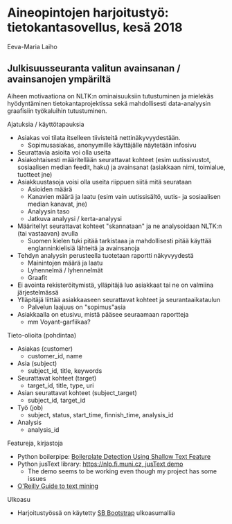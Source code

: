 # Aineopintojen harjoitustyö: tietokantasovellus, kesä 2018
Eeva-Maria Laiho

## Julkisuusseuranta valitun avainsanan / avainsanojen ympäriltä

Aiheen motivaationa on NLTK:n ominaisuuksiin tutustuminen ja mielekäs hyödyntäminen tietokantaprojektissa sekä mahdollisesti data-analyysin graafisiin työkaluihin tutustuminen. 

Ajatuksia / käyttötapauksia
* Asiakas voi tilata itselleen tiivisteitä nettinäkyvyydestään. 
    * Sopimusasiakas, anonyymille käyttäjälle näytetään infosivu
* Seurattavia asioita voi olla useita
* Asiakohtaisesti määritellään seurattavat kohteet (esim uutissivustot, sosiaalisen median feedit, haku) ja avainsanat (asiakkaan nimi, toimialue, tuotteet jne)
* Asiakkuustasoja voisi olla useita riippuen siitä mitä seurataan
    * Asioiden määrä
    * Kanavien määrä ja laatu (esim vain uutissisältö, uutis- ja sosiaalisen median kanavat, jne)
    * Analyysin taso
    * Jatkuva analyysi / kerta-analyysi
* Määritellyt seurattavat kohteet "skannataan" ja ne analysoidaan NLTK:n (tai vastaavan) avulla
    * Suomen kielen tuki pitää tarkistaaa ja mahdollisesti pitää käyttää englanninkielisiä lähteitä ja avainsanoja
* Tehdyn analyysin perusteella tuotetaan raportti näkyvyydestä
    * Mainintojen määrä ja laatu 
    * Lyhennelmä / lyhennelmät
    * Graafit
* Ei avointa rekisteröitymistä, ylläpitäjä luo asiakkaat tai ne on valmiina järjestelmässä 
* Ylläpitäjä liittää asiakkaaseen seurattavat kohteet ja seurantaaikataulun
    * Palvelun laajuus on "sopimus"asia
* Asiakkaalla on etusivu, mistä pääsee seuraamaan raportteja
    * mm Voyant-garfiikaa?

Tieto-olioita (pohdintaa)
* Asiakas (customer)
    * customer_id, name
* Asia (subject)
    * subject_id, title, keywords
* Seurattavat kohteet (target)
    * target_id, title, type, uri
* Asian seurattavat kohteet (subject_target)
    * subject_id, target_id
* Työ (job)
    * subject, status, start_time, finnish_time, analysis_id
* Analysis
    * analysis_id
    
Featureja, kirjastoja
* Python boilerpipe: [Boilerplate Detection Using Shallow Text Feature](http://www.l3s.de/~kohlschuetter/publications/wsdm187-kohlschuetter.pdf)
* Python jusText library: [https://nlp.fi.muni.cz, jusText demo](https://nlp.fi.muni.cz/projects/justext/?url=https%3A%2F%2Ffi.wikipedia.org%2Fwiki%2FKurt_G%25C3%25B6del&language=Finnish&max_heading_distance=150&max_good_distance=5&length_low=70&length_high=140&stopwords_low=0.2&stopwords_high=0.3&max_link_density=0.4)
    * The demo seems to be working even though my project has some issues
* [O'Reilly Guide to text mining](https://www.oreilly.com/library/view/mining-the-social/9781449368180/ch05.html) 

Ulkoasu
* Harjoitustyössä on käytetty [SB Bootstrap](https://startbootstrap.com/template-overviews/sb-admin/) ulkoasumallia


